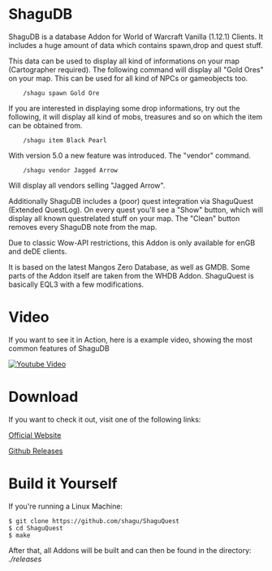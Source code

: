# ShaguDB
ShaguDB is a database Addon for World of Warcraft Vanilla (1.12.1) Clients.
It includes a huge amount of data which contains spawn,drop and quest stuff.

This data can be used to display all kind of informations on your map (Cartographer required).
The following command will display all "Gold Ores" on your map.
This can be used for all kind of NPCs or gameobjects too.

		/shagu spawn Gold Ore

If you are interested in displaying some drop informations, try out the following,
it will display all kind of mobs, treasures and so on which the item can be obtained from.

		/shagu item Black Pearl

With version 5.0 a new feature was introduced. The "vendor" command.

		/shagu vendor Jagged Arrow

Will display all vendors selling "Jagged Arrow".

Additionally ShaguDB includes a (poor) quest integration via ShaguQuest (Extended QuestLog).
On every quest you'll see a "Show" button, which will display all known questrelated stuff on your map.
The "Clean" button removes every ShaguDB note from the map.

Due to classic Wow-API restrictions, this Addon is only available for enGB and deDE clients.

It is based on the latest Mangos Zero Database, as well as GMDB.
Some parts of the Addon itself are taken from the WHDB Addon. ShaguQuest is basically EQL3 with a few modifications.

# Video
If you want to see it in Action, here is a example video, showing the most common features of ShaguDB

[![Youtube Video](https://img.youtube.com/vi/SYrCEI_2Axg/0.jpg)](https://www.youtube.com/watch?v=SYrCEI_2Axg)

# Download
If you want to check it out, visit one of the following links:

[Official Website](http://shagu.org/shaguquest/)

[Github Releases](https://github.com/shagu/ShaguQuest/releases)

# Build it Yourself
If you're running a Linux Machine:
    
    $ git clone https://github.com/shagu/ShaguQuest
    $ cd ShaguQuest
    $ make
    
After that, all Addons will be built and can then be found in the directory: _./releases_
